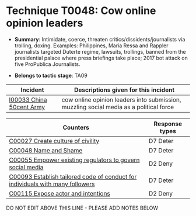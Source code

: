 # Technique T0048: Cow online opinion leaders

* **Summary**: Intimidate, coerce, threaten critics/dissidents/journalists via trolling, doxing. Examples: Philippines, Maria Ressa and Rappler journalists targeted Duterte regime, lawsuits, trollings, banned from the presidential palace where press briefings take place; 2017 bot attack on five ProPublica Journalists.

* **Belongs to tactic stage**: TA09


| Incident | Descriptions given for this incident |
| -------- | -------------------- |
| [I00033 China 50cent Army](../incidents/I00033.md) | cow online opinion leaders into submission, muzzling social media as a political force |



| Counters | Response types |
| -------- | -------------- |
| [C00027 Create culture of civility](../counters/C00027.md) | D7 Deter |
| [C00048 Name and Shame](../counters/C00048.md) | D7 Deter |
| [C00055 Empower existing regulators to govern social media](../counters/C00055.md) | D2 Deny |
| [C00093 Establish tailored code of conduct for individuals with many followers](../counters/C00093.md) | D7 Deter |
| [C00115 Expose actor and intentions](../counters/C00115.md) | D2 Deny |


DO NOT EDIT ABOVE THIS LINE - PLEASE ADD NOTES BELOW